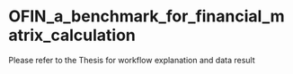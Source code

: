 # OFIN_a_benchmark_for_financial_matrix_calculation
Please refer to the Thesis for workflow explanation and data result

